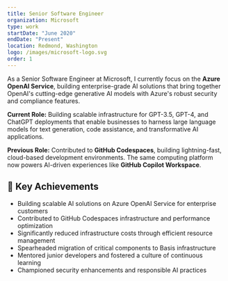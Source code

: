 ```yaml
---
title: Senior Software Engineer
organization: Microsoft
type: work
startDate: "June 2020"
endDate: "Present"
location: Redmond, Washington
logo: /images/microsoft-logo.svg
order: 1
---
```


As a Senior Software Engineer at Microsoft, I currently focus on the **Azure OpenAI Service**, building enterprise-grade AI solutions that bring together OpenAI's cutting-edge generative AI models with Azure's robust security and compliance features.

**Current Role:** Building scalable infrastructure for GPT-3.5, GPT-4, and ChatGPT deployments that enable businesses to harness large language models for text generation, code assistance, and transformative AI applications.

**Previous Role:** Contributed to **GitHub Codespaces**, building lightning-fast, cloud-based development environments. The same computing platform now powers AI-driven experiences like **GitHub Copilot Workspace**.

## 🎯 Key Achievements

- Building scalable AI solutions on Azure OpenAI Service for enterprise customers
- Contributed to GitHub Codespaces infrastructure and performance optimization
- Significantly reduced infrastructure costs through efficient resource management
- Spearheaded migration of critical components to Basis infrastructure
- Mentored junior developers and fostered a culture of continuous learning
- Championed security enhancements and responsible AI practices
